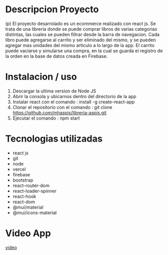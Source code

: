 # Descripcion Proyecto
(p) El proyecto desarrolado es un ecommerce realizado con react js. Se trata de una libreria donde se puede comprar libros de varias categorias distintas, las cuales se pueden filtrar desde la barra de navegacion.
Cada libro puede agregarse al carrito y ser eliminado del mismo, y se pueden agregar mas unidades del mismo articulo a lo largo de la app.
El carrito puede vaciarse y simularse una compra, en la cual se guarda el registro de la orden en la base de datos creada en Firebase.

# Instalacion / uso
1. Descargar la ultima version de Node JS
2. Abrir la consola y ubicarnos dentro del directorio de la app
3. Instalar react con el comando : install -g create-react-app
4. Clonar el repositorio con el comando : git clone https://github.com/mhaspis/libreria-aspis.git
5. Ejecutar el comando : npm start


# Tecnologias utilizadas
* react js
* git
* node
* vercel
* firebase
* bootstrap
* react-router-dom
* react-loader-spinner
* react-hook
* react-dom
* @mui/material
* @mui/icons-material


# Video App
[video]([https://drive.google.com/file/d/1SopzwtznydF3loRZJVS1EokGjLXjHIwh/view?usp=sharing])